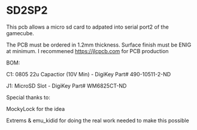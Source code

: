 # SD2SP2

This pcb allows a micro sd card to adpated into serial port2 of the gamecube.

The PCB must be ordered in 1.2mm thickness. Surface finish must be ENIG at minimum.  I recommened https://jlcpcb.com for PCB production


BOM:

C1: 0805 22u Capactior (10V Min) - DigiKey Part# 490-10511-2-ND

J1: MicroSD Slot - DigiKey Part# WM6825CT-ND

Special thanks to: 

MockyLock for the idea

Extrems & emu_kidid for doing the real work needed to make this possible

